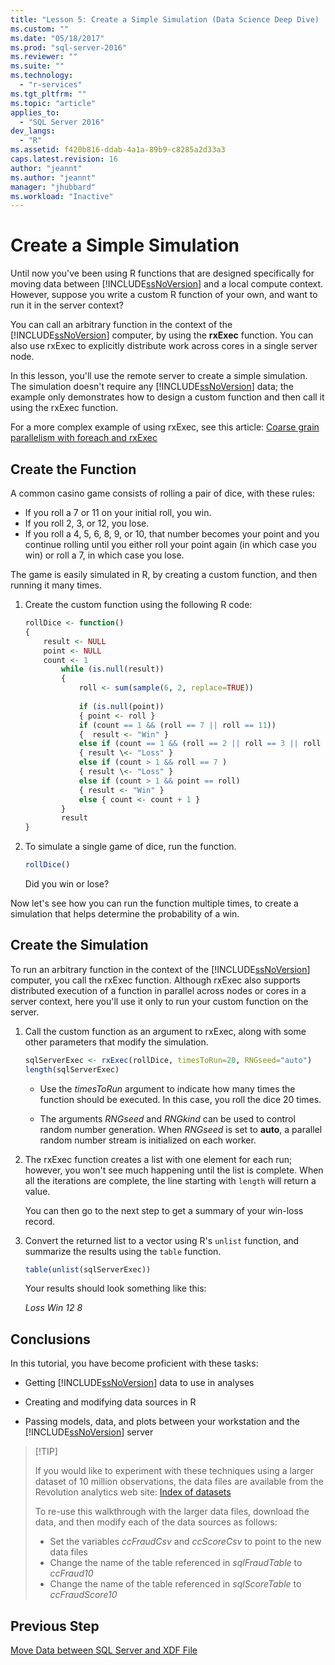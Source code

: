 ```yaml
---
title: "Lesson 5: Create a Simple Simulation (Data Science Deep Dive) | Microsoft Docs"
ms.custom: ""
ms.date: "05/18/2017"
ms.prod: "sql-server-2016"
ms.reviewer: ""
ms.suite: ""
ms.technology: 
  - "r-services"
ms.tgt_pltfrm: ""
ms.topic: "article"
applies_to: 
  - "SQL Server 2016"
dev_langs: 
  - "R"
ms.assetid: f420b816-ddab-4a1a-89b9-c8285a2d33a3
caps.latest.revision: 16
author: "jeannt"
ms.author: "jeannt"
manager: "jhubbard"
ms.workload: "Inactive"
---
```

# Create a Simple Simulation

Until now you've been using R functions that are designed specifically for moving data between [!INCLUDE[ssNoVersion](../../includes/ssnoversion-md.md)] and a local compute context. However, suppose you write a custom R function of your own, and want to run it in the server context?

You can call an arbitrary function in the context of the [!INCLUDE[ssNoVersion](../../includes/ssnoversion-md.md)] computer, by using the **rxExec** function. You can also use rxExec to explicitly distribute work across cores in a single server node.

In this lesson, you'll use the remote server to create a simple simulation. The simulation doesn't require any [!INCLUDE[ssNoVersion](../../includes/ssnoversion-md.md)] data; the example only demonstrates how to design a custom function and then call it using the rxExec function.

For a more complex example of using rxExec, see this article: [Coarse grain parallelism with foreach and rxExec](http://blog.revolutionanalytics.com/2015/04/coarse-grain-parallelism-with-foreach-and-rxexec.html)

## Create the Function

A common casino game consists of rolling a pair of dice, with these rules:

- If you roll a 7 or 11 on your initial roll, you win.
- If you roll 2, 3, or 12, you lose.
- If you roll a 4, 5, 6, 8, 9, or 10, that number becomes your point and you continue rolling until you either roll your point again (in which case you win) or roll a 7, in which case you lose.

The game is easily simulated in R, by creating a custom function, and then running it many times.

1.  Create the custom function using the following R code:
  
    ```R
    rollDice <- function()
    {
        result <- NULL
        point <- NULL
        count <- 1
            while (is.null(result))
            {
                roll <- sum(sample(6, 2, replace=TRUE))
  
                if (is.null(point))
                { point <- roll }
                if (count == 1 && (roll == 7 || roll == 11))
                {  result <- "Win" }
                else if (count == 1 && (roll == 2 || roll == 3 || roll == 12))
                { result \<- "Loss" }
                else if (count > 1 && roll == 7 )
                { result \<- "Loss" }
                else if (count > 1 && point == roll)
                { result <- "Win" }
                else { count <- count + 1 }
            }
            result
    }
    ```
  
2.  To simulate a single game of dice,  run the function.
  
    ```R
    rollDice()
    ```
  
    Did you win or lose?
  
Now let's see how you can  run the function multiple times, to create a simulation that helps determine the probability of a win.

## Create the Simulation

To run an arbitrary function in the context of the [!INCLUDE[ssNoVersion](../../includes/ssnoversion-md.md)] computer, you call the rxExec function. Although rxExec also supports distributed execution of a function in parallel across nodes or cores in a server context, here you'll use it only to run your custom function on the server.

1. Call the custom function as an argument to rxExec, along with some other parameters that modify the simulation.
  
    ```R
    sqlServerExec <- rxExec(rollDice, timesToRun=20, RNGseed="auto")
    length(sqlServerExec)
    ```
  
    - Use the *timesToRun* argument to indicate how many times the function should be executed.  In this case, you roll the dice 20 times.
  
    - The arguments *RNGseed* and *RNGkind* can be used to control random number generation. When *RNGseed* is set to **auto**, a parallel random number stream is initialized on each worker.
  
2. The rxExec function creates a list with one element for each run; however, you won't see much happening until the list is complete. When all the iterations are complete, the line starting with `length` will return a value.
  
    You can then go to the next step to get a summary of your win-loss record.
  
3. Convert the returned list to a vector using R's `unlist` function, and summarize the results using the `table` function.
  
    ```R
    table(unlist(sqlServerExec))
    ```
  
    Your results should look something like this:
  
     *Loss  Win*
     *12  8*

## Conclusions

In this tutorial, you have become proficient with these tasks:
  
-   Getting [!INCLUDE[ssNoVersion](../../includes/ssnoversion-md.md)] data to use in analyses
  
-   Creating and modifying data sources in R
  
-   Passing models, data, and plots between your workstation and the [!INCLUDE[ssNoVersion](../../includes/ssnoversion-md.md)] server
  
>  [!TIP]
> 
> If you would like to experiment with these techniques using a larger dataset of 10 million observations, the data files are available from the Revolution analytics web site: [Index of datasets](http://packages.revolutionanalytics.com/datasets)
>   
> To re-use this walkthrough with the larger data files, download the data, and then modify each of the data sources as follows:
>  - Set the variables *ccFraudCsv* and *ccScoreCsv* to point to the new data files
>  - Change the name of the table referenced in *sqlFraudTable* to *ccFraud10*
>  - Change the name of the table referenced in *sqlScoreTable* to *ccFraudScore10*

## Previous Step

[Move Data between SQL Server and XDF File](../../advanced-analytics/tutorials/deepdive-move-data-between-sql-server-and-xdf-file.md)


